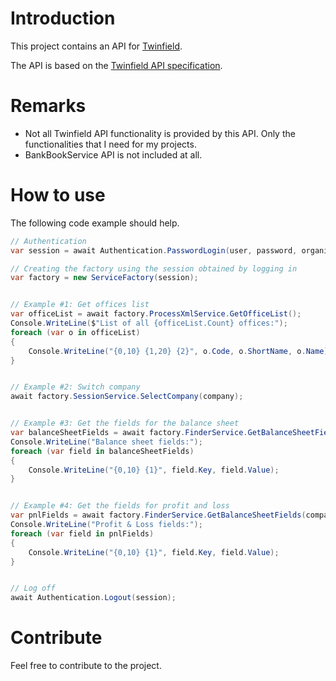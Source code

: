 # Introduction 
This project contains an API for [Twinfield](https://twinfield.com/).

The API is based on the [Twinfield API specification](https://c3.twinfield.com/webservices/documentation/#/GettingStarted/WebServicesOverview).

# Remarks
* Not all Twinfield API functionality is provided by this API. Only the functionalities that I need for my projects.
* BankBookService API is not included at all.

# How to use
The following code example should help.
``` c#
// Authentication
var session = await Authentication.PasswordLogin(user, password, organization);

// Creating the factory using the session obtained by logging in
var factory = new ServiceFactory(session);


// Example #1: Get offices list
var officeList = await factory.ProcessXmlService.GetOfficeList();
Console.WriteLine($"List of all {officeList.Count} offices:");
foreach (var o in officeList)
{
	Console.WriteLine("{0,10} {1,20} {2}", o.Code, o.ShortName, o.Name);
}


// Example #2: Switch company
await factory.SessionService.SelectCompany(company);


// Example #3: Get the fields for the balance sheet
var balanceSheetFields = await factory.FinderService.GetBalanceSheetFields(company);
Console.WriteLine("Balance sheet fields:");
foreach (var field in balanceSheetFields)
{
	Console.WriteLine("{0,10} {1}", field.Key, field.Value);
}


// Example #4: Get the fields for profit and loss
var pnlFields = await factory.FinderService.GetBalanceSheetFields(company);
Console.WriteLine("Profit & Loss fields:");
foreach (var field in pnlFields)
{
	Console.WriteLine("{0,10} {1}", field.Key, field.Value);
}


// Log off
await Authentication.Logout(session);
```

# Contribute
Feel free to contribute to the project.